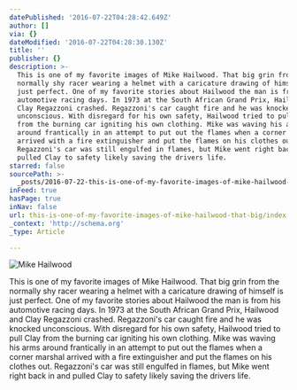 ```yaml
---
datePublished: '2016-07-22T04:28:42.649Z'
author: []
via: {}
dateModified: '2016-07-22T04:28:30.130Z'
title: ''
publisher: {}
description: >-
  This is one of my favorite images of Mike Hailwood. That big grin from the
  normally shy racer wearing a helmet with a caricature drawing of himself is
  just perfect. One of my favorite stories about Hailwood the man is from his
  automotive racing days. In 1973 at the South African Grand Prix, Hailwood and
  Clay Regazzoni crashed. Regazzoni's car caught fire and he was knocked
  unconscious. With disregard for his own safety, Hailwood tried to pull Clay
  from the burning car igniting his own clothing. Mike was waving his arms
  around frantically in an attempt to put out the flames when a corner marshal
  arrived with a fire extinguisher and put the flames on his clothes out.
  Regazzoni's car was still engulfed in flames, but Mike went right back in and
  pulled Clay to safety likely saving the drivers life.
starred: false
sourcePath: >-
  _posts/2016-07-22-this-is-one-of-my-favorite-images-of-mike-hailwood-that-big.md
inFeed: true
hasPage: true
inNav: false
url: this-is-one-of-my-favorite-images-of-mike-hailwood-that-big/index.html
_context: 'http://schema.org'
_type: Article

---
```

![Mike Hailwood](https://the-grid-user-content.s3-us-west-2.amazonaws.com/a916a560-3980-4bec-a407-aa84d852667d.jpg)

This is one of my favorite images of Mike Hailwood. That big grin from the normally shy racer wearing a helmet with a caricature drawing of himself is just perfect. One of my favorite stories about Hailwood the man is from his automotive racing days. In 1973 at the South African Grand Prix, Hailwood and Clay Regazzoni crashed. Regazzoni's car caught fire and he was knocked unconscious. With disregard for his own safety, Hailwood tried to pull Clay from the burning car igniting his own clothing. Mike was waving his arms around frantically in an attempt to put out the flames when a corner marshal arrived with a fire extinguisher and put the flames on his clothes out. Regazzoni's car was still engulfed in flames, but Mike went right back in and pulled Clay to safety likely saving the drivers life.